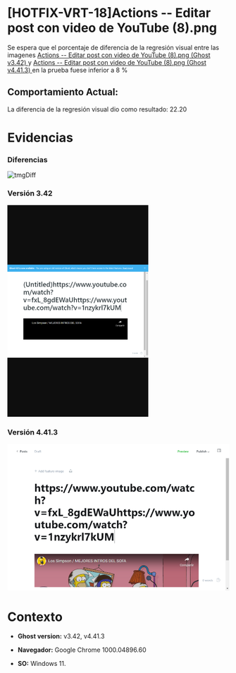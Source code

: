 # [HOTFIX-VRT-18]Actions -- Editar post con video de YouTube (8).png

Se espera que el porcentaje de diferencia de la regresión visual entre las imagenes [Actions -- Editar post con video de YouTube (8).png (Ghost v3.42) ](https://raw.githubusercontent.com/j-albarracin-uniandes/pruebas-automatizadas/master/pruebas/backstopjs/backstop_data/bitmaps_reference/backstop_default_Actions_--_Editar_post_con_video_de_YouTube_8png_0_document_0_phone.png) y [Actions -- Editar post con video de YouTube (8).png (Ghost v4.41.3) ](https://raw.githubusercontent.com/j-albarracin-uniandes/pruebas-automatizadas/master/pruebas/backstopjs/v4/Actions%20--%20Editar%20post%20con%20video%20de%20YouTube%20(8).png)  en la prueba fuese inferior a 8 %

## Comportamiento Actual:

La diferencia de la regresión visual dio como resultado: 22.20

# Evidencias

### Diferencias 

![tmgDiff](https://raw.githubusercontent.com/j-albarracin-uniandes/pruebas-automatizadas/master/pruebas/backstopjs/backstop_data/bitmaps_test/20220513-141203/failed_diff_backstop_default_Actions_--_Editar_post_con_video_de_YouTube_8png_0_document_0_phone.png)

### Versión 3.42

![imgV3](https://raw.githubusercontent.com/j-albarracin-uniandes/pruebas-automatizadas/master/pruebas/backstopjs/backstop_data/bitmaps_reference/backstop_default_Actions_--_Editar_post_con_video_de_YouTube_8png_0_document_0_phone.png)

### Versión 4.41.3

![imgV4](https://raw.githubusercontent.com/j-albarracin-uniandes/pruebas-automatizadas/master/pruebas/backstopjs/v4/Actions%20--%20Editar%20post%20con%20video%20de%20YouTube%20(8).png)

# Contexto

+ **Ghost version:** v3.42, v4.41.3

+ **Navegador:** Google Chrome 1000.04896.60

+ **SO:** Windows 11.

